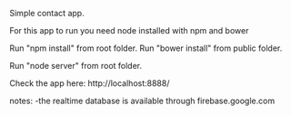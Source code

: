Simple contact app.

For this app to run you need node installed with npm and bower

Run "npm install" from root folder.
Run "bower install" from public folder.

Run "node server" from root folder.

Check the app here: http://localhost:8888/

notes:
-the realtime database is available through firebase.google.com
